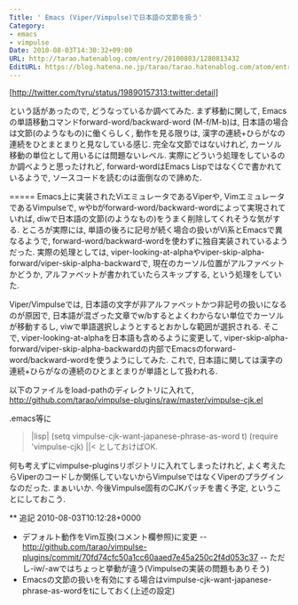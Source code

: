 ```yaml
---
Title: ' Emacs (Viper/Vimpulse)で日本語の文節を扱う'
Category:
- emacs
- vimpulse
Date: 2010-08-03T14:30:32+09:00
URL: http://tarao.hatenablog.com/entry/20100803/1280813432
EditURL: https://blog.hatena.ne.jp/tarao/tarao.hatenablog.com/atom/entry/6653586347149236224
---
```


[http://twitter.com/tyru/status/19890157313:twitter:detail]

という話があったので, どうなっているか調べてみた. まず移動に関して, Emacsの単語移動コマンドforward-word/backward-word (M-f/M-b)は, 日本語の場合は文節(のようなもの)に働くらしく, 動作を見る限りは, 漢字の連続+ひらがなの連続をひとまとまりと見なしている感じ. 完全な文節ではないけれど, カーソル移動の単位として用いるには問題ないレベル. 実際にどういう処理をしているのか調べようと思ったけれど, forward-wordはEmacs LispではなくCで書かれているようで, ソースコードを読むのは面倒なので諦めた.

=====
Emacs上に実装されたViエミュレータであるViperや, VimエミュレータであるVimpulseで, wやbがforward-word/backward-wordによって実現されていれば, diwで日本語の文節(のようなもの)をうまく削除してくれそうな気がする. ところが実際には, 単語の後ろに記号が続く場合の扱いがVi系とEmacsで異なるようで, forward-word/backward-wordを使わずに独自実装されているようだった. 実際の処理としては, viper-looking-at-alphaやviper-skip-alpha-forward/viper-skip-alpha-backwardで, 現在のカーソル位置がアルファベットかどうか, アルファベットが書かれていたらスキップする, という処理をしていた.

Viper/Vimpulseでは, 日本語の文字が非アルファベットかつ非記号の扱いになるのが原因で, 日本語が混ざった文章でw/bするとよくわからない単位でカーソルが移動するし, viwで単語選択しようとするとおかしな範囲が選択される. そこで, viper-looking-at-alphaを日本語も含めるように変更して, viper-skip-alpha-forward/viper-skip-alpha-backwardの内部でEmacsのforward-word/backward-wordを使うようにしてみた. これで, 日本語に関しては漢字の連続+ひらがなの連続のひとまとまりが単語として扱われる.

以下のファイルをload-pathのディレクトリに入れて,
http://github.com/tarao/vimpulse-plugins/raw/master/vimpulse-cjk.el

.emacs等に
>|lisp|
(setq vimpulse-cjk-want-japanese-phrase-as-word t)
(require 'vimpulse-cjk)
||<
としておけばOK.

何も考えずにvimpulse-pluginsリポジトリに入れてしまったけれど, よく考えたらViperのコードしか関係していないからVimpulseではなくViperのプラグインなのだった. まぁいいか. 今後Vimpulse固有のCJKパッチを書く予定, ということにしておこう.

** 追記 2010-08-03T10:12:28+0000

- デフォルト動作をVim互換(コメント欄参照)に変更
-- http://github.com/tarao/vimpulse-plugins/commit/70fd74cfc50a1cc60aaed7e45a250c2f4d053c37
-- ただし-iw/-awではちょっと挙動が違う(Vimpulseの実装の問題もありそう)
- Emacsの文節の扱いを有効にする場合はvimpulse-cjk-want-japanese-phrase-as-wordをtにしておく(上述の設定)
